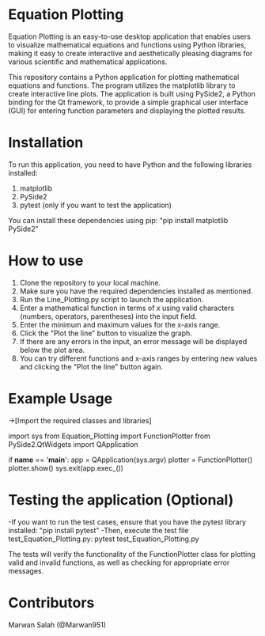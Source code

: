 # Equation Plotting
Equation Plotting is an easy-to-use desktop application that enables users to visualize mathematical equations and functions using Python libraries, making it easy to create interactive and aesthetically pleasing diagrams for various scientific and mathematical applications.

This repository contains a Python application for plotting mathematical equations and functions. The program utilizes the matplotlib library to create interactive line plots. The application is built using PySide2, a Python binding for the Qt framework, to provide a simple graphical user interface (GUI) for entering function parameters and displaying the plotted results.

# Installation
To run this application, you need to have Python and the following libraries installed:

1. matplotlib
2. PySide2
3. pytest (only if you want to test the application)

You can install these dependencies using pip: "pip install matplotlib PySide2"

# How to use 
1. Clone the repository to your local machine.
2. Make sure you have the required dependencies installed as mentioned.
3. Run the Line_Plotting.py script to launch the application.
4. Enter a mathematical function in terms of x using valid characters (numbers, operators, parentheses) into the input field.
5. Enter the minimum and maximum values for the x-axis range.
6. Click the "Plot the line" button to visualize the graph.
7. If there are any errors in the input, an error message will be displayed below the plot area.
8. You can try different functions and x-axis ranges by entering new values and clicking the "Plot the line" button again.   

# Example Usage

->[Import the required classes and libraries]

import sys
from Equation_Plotting import FunctionPlotter
from PySide2.QtWidgets import QApplication

if __name__ == '__main__':
    app = QApplication(sys.argv)
    plotter = FunctionPlotter()
    plotter.show()
    sys.exit(app.exec_())
  
# Testing the application (Optional)
-If you want to run the test cases, ensure that you have the pytest library installed: 
 "pip install pytest"
-Then, execute the test file test_Equation_Plotting.py: 
 pytest test_Equation_Plotting.py

 The tests will verify the functionality of the FunctionPlotter class for plotting valid and invalid functions, as well as checking for appropriate error messages.

# Contributors
Marwan Salah (@Marwan951)
 
